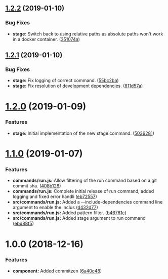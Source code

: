 ## [1.2.2](https://github.com/amurdock/ystage/compare/v1.2.1...v1.2.2) (2019-01-10)


### Bug Fixes

* **stage:** Switch back to using relative paths as absolute paths won't work in a docker container. ([351074a](https://github.com/amurdock/ystage/commit/351074a))

## [1.2.1](https://github.com/amurdock/ystage/compare/v1.2.0...v1.2.1) (2019-01-10)


### Bug Fixes

* **stage:** Fix logging of correct command. ([55bc2ba](https://github.com/amurdock/ystage/commit/55bc2ba))
* **stage:** Fix resolution of development dependencies. ([811d57a](https://github.com/amurdock/ystage/commit/811d57a))

# [1.2.0](https://github.com/amurdock/ystage/compare/v1.1.0...v1.2.0) (2019-01-09)


### Features

* **stage:** Initial implementation of the new stage command. ([5036281](https://github.com/amurdock/ystage/commit/5036281))

# [1.1.0](https://github.com/amurdock/ystage/compare/v1.0.0...v1.1.0) (2019-01-07)


### Features

* **commands/run.js:** Allow filtering of the run command based on a git commit sha. ([408b128](https://github.com/amurdock/ystage/commit/408b128))
* **commands/run.js:** Complete initial release of run command, added logging and fixed error handli ([eb72557](https://github.com/amurdock/ystage/commit/eb72557))
* **src/commands/run.js:** Added a --include-dependencies command line argument to enable the inclus ([d432d77](https://github.com/amurdock/ystage/commit/d432d77))
* **src/commands/run.js:** Added pattern filter. ([b46761c](https://github.com/amurdock/ystage/commit/b46761c))
* **src/commands/run.js:** Added stage argument to run command ([ebd88f5](https://github.com/amurdock/ystage/commit/ebd88f5))

# 1.0.0 (2018-12-16)


### Features

* **component:** Added commitzen ([6a40c48](https://github.com/amurdock/ystage/commit/6a40c48))
